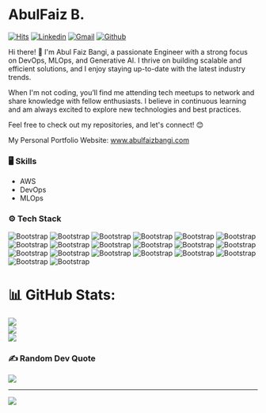 # AbulFaiz B.

[![Hits](https://hits.seeyoufarm.com/api/count/incr/badge.svg?url=https%3A%2F%2Fgithub.com%2FAbulFaizBangi&count_bg=%2379C83D&title_bg=%23555555&icon=&icon_color=%23E7E7E7&title=hits&edge_flat=false)](https://hits.seeyoufarm.com) [![Linkedin](https://img.shields.io/badge/-LinkedIn-blue?style=flat&logo=Linkedin&logoColor=white)](https://www.linkedin.com/in/abulfaizbangi//) [![Gmail](https://img.shields.io/badge/-Gmail-c14438?style=flat&logo=Gmail&logoColor=white)](mailto:bangiabul6699@gmail.com) [![Github](https://img.shields.io/github/followers/hejazizo?label=Follow&style=social)](https://github.com/AbulFaizBangi) 

Hi there! 👋 I'm Abul Faiz Bangi, a passionate Engineer with a strong focus on DevOps, MLOps, and Generative AI. I thrive on building scalable and efficient solutions, and I enjoy staying up-to-date with the latest industry trends.

When I'm not coding, you’ll find me attending tech meetups to network and share knowledge with fellow enthusiasts. I believe in continuous learning and am always excited to explore new technologies and best practices.

Feel free to check out my repositories, and let's connect! 😊

My Personal Portfolio Website:
www.abulfaizbangi.com

### 🖥 Skills

- AWS
- DevOps
- MLOps
### ⚙️ Tech Stack

![Bootstrap](https://img.shields.io/badge/-Python-05122A?style=flat-square&logo=Python&color=353535) ![Bootstrap](https://img.shields.io/badge/-Docker-05122A?style=flat-square&logo=Docker&color=353535) ![Bootstrap](https://img.shields.io/badge/-Jenkins-05122A?style=flat-square&logo=Jenkins&color=353535) ![Bootstrap](https://img.shields.io/badge/-GitLab-05122A?style=flat-square&logo=GitLab&color=353535) ![Bootstrap](https://img.shields.io/badge/-Kubernetes-05122A?style=flat-square&logo=Kubernetes&color=353535) ![Bootstrap](https://img.shields.io/badge/-ArgoCD-05122A?style=flat-square&logo=ArgoCD&color=353535) ![Bootstrap](https://img.shields.io/badge/-Terraform-05122A?style=flat-square&logo=Terraform&color=353535) ![Bootstrap](https://img.shields.io/badge/-Ansible-05122A?style=flat-square&logo=Ansible&color=353535) ![Bootstrap](https://img.shields.io/badge/-Scikit%20Learn-05122A?style=flat-square&logo=Scikit-Learn&color=353535) ![Bootstrap](https://img.shields.io/badge/-MongoDB-05122A?style=flat-square&logo=MongoDB&color=353535) ![Bootstrap](https://img.shields.io/badge/-MySQL-05122A?style=flat-square&logo=MySQL&color=353535) ![Bootstrap](https://img.shields.io/badge/-Pandas-05122A?style=flat-square&logo=Pandas&color=353535) ![Bootstrap](https://img.shields.io/badge/-Numpy-05122A?style=flat-square&logo=Numpy&color=353535) ![Bootstrap](https://img.shields.io/badge/-Matplotlib-05122A?style=flat-square&logo=Matplotlib&color=353535) ![Bootstrap](https://img.shields.io/badge/-Flask-05122A?style=flat-square&logo=Flask&color=353535) ![Bootstrap](https://img.shields.io/badge/-Django-05122A?style=flat-square&logo=Django&color=353535) ![Bootstrap](https://img.shields.io/badge/-Visual%20Studio%20Code-05122A?style=flat-square&logo=Visual-Studio-Code&color=353535) ![Bootstrap](https://img.shields.io/badge/-Promethus%20-05122A?style=flat-square&logo=Promethus&color=353535) ![Bootstrap](https://img.shields.io/badge/-Grafana-05122A?style=flat-square&logo=Grafana&color=353535) ![Bootstrap](https://img.shields.io/badge/-EKS-05122A?style=flat-square&logo=EKS&color=353535)

# 📊 GitHub Stats:
![](https://github-readme-stats.vercel.app/api?username=AbulFaizBangi&theme=dark&hide_border=false&include_all_commits=true&count_private=true)<br/> ![](https://github-readme-streak-stats.herokuapp.com/?user=AbulFaizBangi&theme=dark&hide_border=false)<br/> 
![](https://github-readme-stats.vercel.app/api/top-langs/?username=AbulFaizBangi&theme=dark&hide_border=false&include_all_commits=true&count_private=true&layout=compact)

### ✍️ Random Dev Quote
![](https://quotes-github-readme.vercel.app/api?type=horizontal&theme=radical)

---
[![](https://visitcount.itsvg.in/api?id=AbulFaizBangi&icon=2&color=0)](https://visitcount.itsvg.in)

<!-- Proudly created with GPRM ( https://gprm.itsvg.in ) -->
